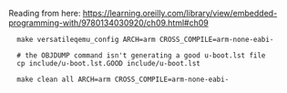 

Reading from here:
https://learning.oreilly.com/library/view/embedded-programming-with/9780134030920/ch09.html#ch09

```
  make versatileqemu_config ARCH=arm CROSS_COMPILE=arm-none-eabi-

  # the OBJDUMP command isn't generating a good u-boot.lst file
  cp include/u-boot.lst.GOOD include/u-boot.lst

  make clean all ARCH=arm CROSS_COMPILE=arm-none-eabi-
```


